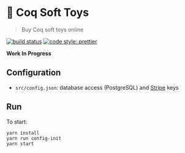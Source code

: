 # 🐓 Coq Soft Toys
> Buy Coq soft toys online

[![build status](https://img.shields.io/travis/com/clarus/coq-soft-toys.svg?style=flat-square)](https://travis-ci.com/clarus/coq-soft-toys)
[![code style: prettier](https://img.shields.io/badge/code_style-prettier-ff69b4.svg?style=flat-square)](https://github.com/prettier/prettier)

**Work In Progress**

## Configuration
* `src/config.json`: database access (PostgreSQL) and [Stripe](https://stripe.com/) keys

## Run
To start:
```
yarn install
yarn run config-init
yarn start
```
